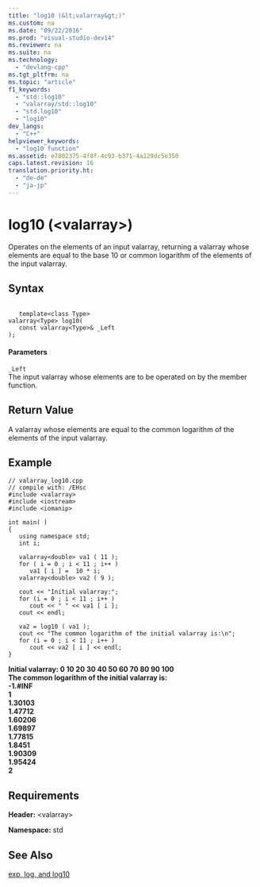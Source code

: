 ```yaml
---
title: "log10 (&lt;valarray&gt;)"
ms.custom: na
ms.date: "09/22/2016"
ms.prod: "visual-studio-dev14"
ms.reviewer: na
ms.suite: na
ms.technology: 
  - "devlang-cpp"
ms.tgt_pltfrm: na
ms.topic: "article"
f1_keywords: 
  - "std::log10"
  - "valarray/std::log10"
  - "std.log10"
  - "log10"
dev_langs: 
  - "C++"
helpviewer_keywords: 
  - "log10 function"
ms.assetid: e7802375-4f8f-4c93-b371-4a129dc5e350
caps.latest.revision: 16
translation.priority.ht: 
  - "de-de"
  - "ja-jp"
---
```

# log10 (&lt;valarray&gt;)
Operates on the elements of an input valarray, returning a valarray whose elements are equal to the base 10 or common logarithm of the elements of the input valarray.  
  
## Syntax  
  
```  
  
   template<class Type>  
valarray<Type> log10(  
   const valarray<Type>& _Left  
);  
```  
  
#### Parameters  
 `_Left`  
 The input valarray whose elements are to be operated on by the member function.  
  
## Return Value  
 A valarray whose elements are equal to the common logarithm of the elements of the input valarray.  
  
## Example  
  
```  
// valarray_log10.cpp  
// compile with: /EHsc  
#include <valarray>  
#include <iostream>  
#include <iomanip>  
  
int main( )  
{  
   using namespace std;  
   int i;  
  
   valarray<double> va1 ( 11 );  
   for ( i = 0 ; i < 11 ; i++ )   
      va1 [ i ] =  10 * i;  
   valarray<double> va2 ( 9 );  
  
   cout << "Initial valarray:";  
   for (i = 0 ; i < 11 ; i++ )  
      cout << " " << va1 [ i ];  
   cout << endl;  
  
   va2 = log10 ( va1 );  
   cout << "The common logarithm of the initial valarray is:\n";  
   for (i = 0 ; i < 11 ; i++ )  
      cout << va2 [ i ] << endl;  
}  
```  
  
 **Initial valarray: 0 10 20 30 40 50 60 70 80 90 100**  
**The common logarithm of the initial valarray is:**  
**-1.#INF**  
**1**  
**1.30103**  
**1.47712**  
**1.60206**  
**1.69897**  
**1.77815**  
**1.8451**  
**1.90309**  
**1.95424**  
**2**   
## Requirements  
 **Header:** \<valarray>  
  
 **Namespace:** std  
  
## See Also  
 [exp, log, and log10](../vs140/exp--log--and-log10.md)
